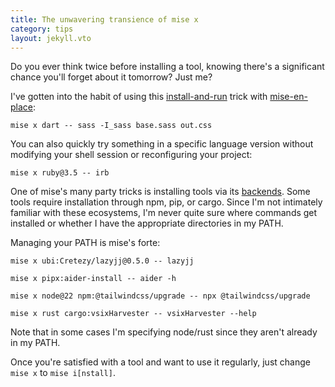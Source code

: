 ```yaml
---
title: The unwavering transience of mise x
category: tips
layout: jekyll.vto
---
```


Do you ever think twice before installing a tool, knowing there's a significant chance you'll forget about it tomorrow? Just me?

I've gotten into the habit of using this [install-and-run][mise exec] trick with [mise-en-place][]:

```
mise x dart -- sass -I_sass base.sass out.css
```

You can also quickly try something in a specific language version without modifying your shell session or reconfiguring your project:

```
mise x ruby@3.5 -- irb
```

One of mise's many party tricks is installing tools via its [backends][]. Some tools require installation through npm, pip, or cargo. Since I'm not intimately familiar with these ecosystems, I'm never quite sure where commands get installed or whether I have the appropriate directories in my PATH.

Managing your PATH is mise's forte:

```
mise x ubi:Cretezy/lazyjj@0.5.0 -- lazyjj
```

```
mise x pipx:aider-install -- aider -h
```

```
mise x node@22 npm:@tailwindcss/upgrade -- npx @tailwindcss/upgrade
```

```
mise x rust cargo:vsixHarvester -- vsixHarvester --help
```

Note that in some cases I'm specifying node/rust since they aren't already in my PATH.

Once you're satisfied with a tool and want to use it regularly, just change `mise x` to `mise i[nstall]`.

[mise exec]: https://mise.jdx.dev/cli/exec.html
[mise-en-place]: https://mise.jdx.dev/
[backends]: https://mise.jdx.dev/dev-tools/backends/
